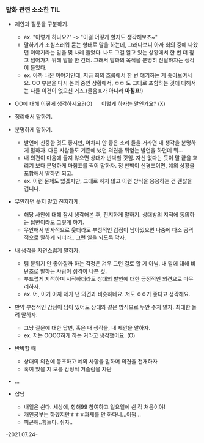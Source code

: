 ### 발화 관련 소소한 TIL
 - 제안과 질문을 구분하기.  
	- ex. "이렇게 하나요?" -> "이걸 어떻게 할지도 생각해보죠~"  
	- 말하기가 조심스러워 묻는 형태로 말을 하는데, 그러다보니 아까 회의 중에 나왔던 이야기라는 말을 몇 차례 들었다. 나도 그걸 알고 있는 상황에서 한 번 더 짚고 넘어가기 위해 말을 한 건데. 그래서 발화의 목적을 분명히 전달하자는 생각이 들었다.  
	- ex. 아까 나온 이야기인데, 지금 회의 흐름에서 한 번 얘기하는 게 좋아보여서요. OO 부분을 다시 논의 중인 상황에서, ㅁㅁ 도 그대로 포함하는 것에 대해서는 다들 이견이 없으신 거죠.(물음표가 아니라 **마침표**!)

- OO에 대해 어떻게 생각하세요?(O) &nbsp;&nbsp;&nbsp;&nbsp;&nbsp;이렇게 하자는 말인가요? (X)  

 - 정리해서 말하기.
 - 분명하게 말하기.  
 	 - 발언에 신중한 것도 좋지만, ~~어차피 안 좋은 소리 들을 거라면~~ 내 생각을 분명하게 말하자. 다른 사람들도 기존에 냈던 의견을 뒤엎는 발언을 하던데 뭐...
	- 내 의견이 마음에 들지 않으면 상대가 반박할 것임. 자신 없다는 듯이 말 끝을 흐리기 보다 분명하게 마침표를 찍어 말하자. 정 반박이 신경쓰이면, 예외 상황을 포함해서 말하면 되고. 
	-  ex. 이런 문제도 있겠지만, 그대로 하지 않고 이런 방식을 응용하는 건 괜찮을 겁니다.
- 무안하면 웃지 말고 진지하게.
	-  해당 사안에 대해 잠시 생각해본 후, 진지하게 말하기. 상대방의 지적에 동의하는 답변이라도 그렇게 하기.
	- 무안해서 반사적으로 웃더라도 부정적인 감정이 남아있으면 나중에 다소 공격적으로 말하게 되더라.. 그런 일을 되도록 막자.
- 내 생각을 자연스럽게 말하자.
	-  팀 분위기 안 좋아질까 하는 걱정은 겨우 그런 걸로 할 게 아님. 내 말에 대해 비난조로 말하는 사람이 성격이 나쁜 것.
	- 부드럽게 지적하며 시작하더라도 상대의 발언에 대한 긍정적인 의견으로 마무리하자.
	- ex. 어, 이거 아까 제가 낸 의견과 비슷하네요. 저도 ㅇㅇ가 좋다고 생각해요.
- 만약 부정적인 감정이 남아 있어도 상대와 같은 방식으로 무안 주지 말자. 최대한 돌려 말하자.
	- 그냥 질문에 대한 답변, 혹은 내 생각을, 내 제안을 말하자.
	- ex. 저는 OOOO하게 하는 거라고 생각했어요. (O)
	
- 반박할 때
	- 상대의 의견에 동조하고 예외 사항을 말하며 의견을 전개하자
	- 혹여 있을 지 모를 감정적 거슬림을 차단 
- ...
- 잡담
	-  내일은 쉰다. 세상에, 항해99 참여하고 일요일에 쉰 적 처음이야!
	- 개인공부는 하겠지만ㅎㅎㅎ과제를 안 하다니...어쩜...
	- 피곤해..힘들다..쉬자..    
	
-2021.07.24-
